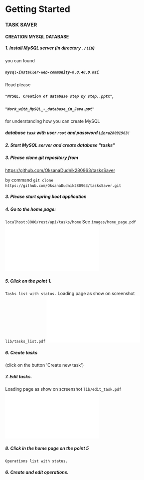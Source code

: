# Getting Started

### TASK SAVER

#### CREATION MYSQL DATABASE

##### 1. Install MySQL server (in directory `./lib`)
you can found 
#####    `mysql-installer-web-community-8.0.40.0.msi`
Read please
#####   `"MYSQL. Creation of database step by step..pptx"`,
#####   `"Work_with_MySQL_-_database_in_Java.ppt"`

for understanding how you can create MySQL 
#####        database `task` with user `root` and password `Libra28091963!`

##### 2. Start MySQL server and create database "tasks"
##### 3. Please clone git repository from
https://github.com/OksanaDudnik280963/tasksSaver

by command 
`git clone https://github.com/OksanaDudnik280963/tasksSaver.git`
##### 3. Please start spring boot application
##### 4. Go to the home page:
`localhost:8080/rest/api/tasks/home`
See `images/home_page.pdf`
![images/home_page.pdf](/images/home_page.pdf)
##### 5. Click on the point 1.
`Tasks list with status.`
Loading page  as show on screenshot
`lib/tasks_list.pdf`
![images/tasks_list.pdf](/images/tasks_list.pdf)
##### 6. Create tasks
(click on the button 'Create new task')
##### 7. Edit tasks.
Loading page  as show on screenshot
`lib/edit_task.pdf`
![images/edit_task.pdf](images/edit_task.pdf)
##### 8. Click in the home page on the point 5
`Operations list with status.`
##### 6. Create and edit operations.